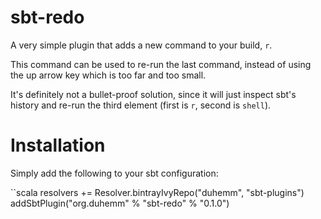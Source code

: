 # sbt-redo

A very simple plugin that adds a new command to your build, `r`.

This command can be used to re-run the last command, instead of using the up arrow key
which is too far and too small.

It's definitely not a bullet-proof solution, since it will just inspect sbt's history and
re-run the third element (first is `r`, second is `shell`).

# Installation

Simply add the following to your sbt configuration:

``scala
resolvers += Resolver.bintrayIvyRepo("duhemm", "sbt-plugins")
addSbtPlugin("org.duhemm" % "sbt-redo" % "0.1.0")
```
